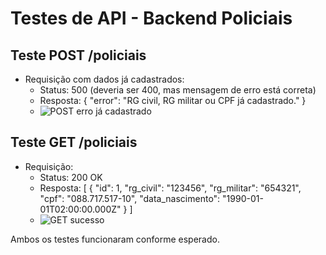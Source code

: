 # Testes de API - Backend Policiais

## Teste POST /policiais

- Requisição com dados já cadastrados:
  - Status: 500 (deveria ser 400, mas mensagem de erro está correta)
  - Resposta:
    {
      "error": "RG civil, RG militar ou CPF já cadastrado."
    }
  - ![POST erro já cadastrado](docs/post-erro-ja-cadastrado.png)

## Teste GET /policiais

- Requisição:
  - Status: 200 OK
  - Resposta:
    [
      {
        "id": 1,
        "rg_civil": "123456",
        "rg_militar": "654321",
        "cpf": "088.717.517-10",
        "data_nascimento": "1990-01-01T02:00:00.000Z"
      }
    ]
  - ![GET sucesso](docs/get-sucesso.png)

Ambos os testes funcionaram conforme esperado.
